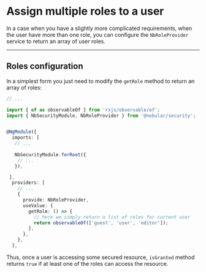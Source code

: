 # Assign multiple roles to a user

In a case when you have a slightly more complicated requirements, when the user have more than one role, you can configure the `NbRoleProvider` service to return an array of user roles.
<hr>

## Roles configuration

In a simplest form you just need to modify the `getRole` method to return an array of roles:
```ts
// ...

import { of as observableOf } from 'rxjs/observable/of';
import { NbSecurityModule, NbRoleProvider } from '@nebular/security';


@NgModule({
  imports: [
   // ...
    
   NbSecurityModule.forRoot({
    // ...
   }),

 ],
  providers: [
    // ...
    {
      provide: NbRoleProvider,
      useValue: {
        getRole: () => {
          // here we simply return a list of roles for current user
          return observableOf(['guest', 'user', 'editor']);
        },
      },
    },
  ],
``` 

Thus, once a user is accessing some secured resource, `isGranted` method returns `true` if at least one of the roles can access the resource.
